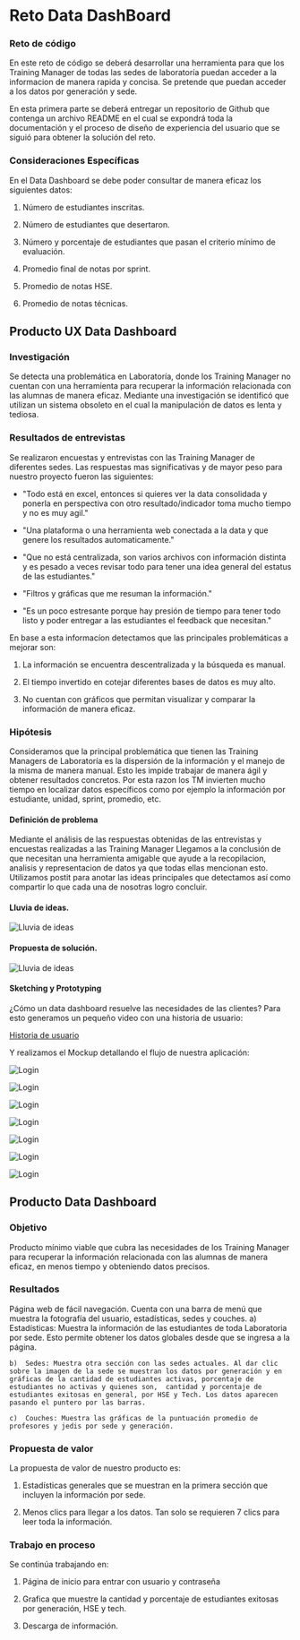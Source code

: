 # Reto Data DashBoard

###  Reto de código

En este reto de código se deberá desarrollar una herramienta para que los Training Manager de todas las sedes de laboratoría puedan acceder a la informacion de manera rapida y concisa. Se pretende que puedan acceder a los datos por generación y sede.

En esta primera parte se deberá entregar un repositorio de Github que contenga un archivo README en el cual se expondrá toda la documentación y el proceso de diseño de experiencia del usuario que se siguió para obtener la solución del reto.

### Consideraciones Específicas

En el Data Dashboard se debe poder consultar de manera eficaz los siguientes datos:

1. Número de estudiantes inscritas.

2. Número de estudiantes que desertaron.

3. Número y porcentaje de estudiantes que pasan el criterio mínimo de evaluación.

4. Promedio final de notas por sprint.

5. Promedio de notas HSE.

6. Promedio de notas técnicas.

## Producto UX Data Dashboard

### Investigación

Se detecta una problemática en Laboratoría, donde los Training Manager no cuentan con una herramienta para recuperar la información relacionada con las alumnas de manera eficaz.
Mediante una investigación se identificó que utilizan un sistema obsoleto en el cual la manipulación de datos es lenta y tediosa.

### Resultados de entrevistas

Se realizaron encuestas y entrevistas con las Training Manager de diferentes sedes.
Las respuestas mas significativas y de mayor peso para nuestro proyecto fueron las siguientes:

 - "Todo está en excel, entonces si quieres ver la data consolidada y ponerla en perspectiva con otro resultado/indicador toma mucho tiempo y no es muy agil."

 - "Una plataforma o una herramienta web conectada a la data y que genere los resultados automaticamente."

 - "Que no está centralizada, son varios archivos con información distinta y es pesado a veces revisar todo para tener una idea general del estatus de las estudiantes."

 - "Filtros y gráficas que me resuman la información."

 - "Es un poco estresante porque hay presión de tiempo para tener todo listo y poder entregar a las estudiantes el feedback que necesitan."

En base a esta informacíon detectamos que las principales problemáticas a mejorar son:

1. La información se encuentra descentralizada y la búsqueda es manual.

2. El tiempo invertido en cotejar diferentes bases de datos es muy alto.

3. No cuentan con gráficos que permitan visualizar y comparar la información de manera eficaz.

### Hipótesis

Consideramos que la principal problemática que tienen las Training Managers de Laboratoría es la dispersión de la información y el manejo de la misma de manera manual.
Esto les impide trabajar de manera ágil y obtener resultados concretos.
Por esta razon los TM invierten mucho tiempo en localizar datos específicos como por ejemplo la información por estudiante, unidad, sprint, promedio, etc.

#### Definición de problema

 Mediante el análisis de las respuestas obtenidas de las entrevistas y encuestas realizadas a las Training Manager Llegamos a la conclusión de que necesitan una herramienta amigable que ayude a la recopilacion, analisis y representacion de datos ya que todas ellas mencionan esto. Utilizamos postit para anotar las ideas principales que detectamos así como compartir lo que cada una de nosotras logro concluir.

#### Lluvia de ideas.
![Lluvia de ideas](/assets/images/Lluviaideas.jpeg)

#### Propuesta de solución.

![Lluvia de ideas](/assets/images/Lluviaideas2.jpeg)

#### Sketching y Prototyping
¿Cómo un data dashboard resuelve las necesidades de las clientes?
Para esto generamos un pequeño video con una historia de usuario:

[Historia de usuario](https://www.powtoon.com/c/bjknz65hmC5/0/m)

Y realizamos el Mockup detallando el flujo de nuestra aplicación:

![Login](assets/images/DD1.jpg)

![Login](assets/images/DD2.jpg)

![Login](assets/images/DD3.jpg)

![Login](assets/images/DD4.jpg)

![Login](assets/images/DD5.jpg)

![Login](assets/images/DD6.jpg)

![Login](assets/images/DD7.jpg)

## Producto Data Dashboard

### Objetivo

Producto mínimo viable que cubra las necesidades de los Training Manager para recuperar la información relacionada con las alumnas de manera eficaz, en menos tiempo y obteniendo datos precisos.

### Resultados

Página web de fácil navegación. Cuenta con una barra de menú que muestra la fotografía del usuario, estadísticas, sedes y couches.
    a)	Estadísticas: Muestra la información de las estudiantes de toda Laboratoria por sede. Esto permite obtener los datos globales desde que se ingresa a la página.

    b)	Sedes: Muestra otra sección con las sedes actuales. Al dar clic sobre la imagen de la sede se muestran los datos por generación y en gráficas de la cantidad de estudiantes activas, porcentaje de estudiantes no activas y quienes son,  cantidad y porcentaje de estudiantes exitosas en general, por HSE y Tech. Los datos aparecen pasando el puntero por las barras.

    c)	Couches: Muestra las gráficas de la puntuación promedio de profesores y jedis por sede y generación.

### Propuesta de valor

La propuesta de valor de nuestro producto es:

1.	Estadísticas generales que se muestran en la primera sección que incluyen la información por sede.

2.	Menos clics para llegar a los datos. Tan solo se requieren 7 clics para leer toda la información.

### Trabajo en proceso
Se continúa trabajando en:
1.	Página de inicio para entrar con usuario y contraseña

2.	Grafica que muestre la cantidad y porcentaje de estudiantes exitosas por generación, HSE y tech.

3.	Descarga de información.
